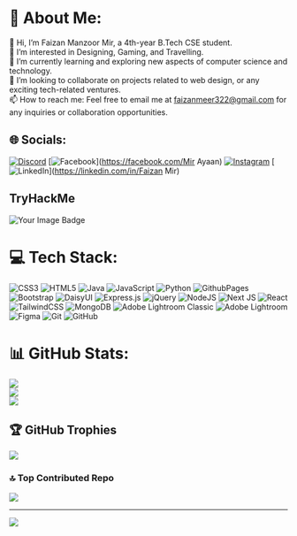 # 💫 About Me:
👋 Hi, I’m Faizan Manzoor Mir, a 4th-year B.Tech CSE student.<br>👀 I’m interested in Designing, Gaming, and Travelling.<br>🌱 I’m currently learning and exploring new aspects of computer science and technology.<br>💞️ I’m looking to collaborate on projects related to web design, or any exciting tech-related ventures.<br>📫 How to reach me: Feel free to email me at faizanmeer322@gmail.com for any inquiries or collaboration opportunities.


## 🌐 Socials:
[![Discord](https://img.shields.io/badge/Discord-%237289DA.svg?logo=discord&logoColor=white)](https://discord.gg/https://discord.com/invite/bxBZ63cF) [![Facebook](https://img.shields.io/badge/Facebook-%231877F2.svg?logo=Facebook&logoColor=white)](https://facebook.com/Mir Ayaan) [![Instagram](https://img.shields.io/badge/Instagram-%23E4405F.svg?logo=Instagram&logoColor=white)](https://instagram.com/imfaizanmir) [![LinkedIn](https://img.shields.io/badge/LinkedIn-%230077B5.svg?logo=linkedin&logoColor=white)](https://linkedin.com/in/Faizan Mir) 

## TryHackMe
<img src="https://tryhackme-badges.s3.amazonaws.com/Mirfaizan.png" alt="Your Image Badge" />


# 💻 Tech Stack:
![CSS3](https://img.shields.io/badge/css3-%231572B6.svg?style=for-the-badge&logo=css3&logoColor=white) ![HTML5](https://img.shields.io/badge/html5-%23E34F26.svg?style=for-the-badge&logo=html5&logoColor=white) ![Java](https://img.shields.io/badge/java-%23ED8B00.svg?style=for-the-badge&logo=openjdk&logoColor=white) ![JavaScript](https://img.shields.io/badge/javascript-%23323330.svg?style=for-the-badge&logo=javascript&logoColor=%23F7DF1E) ![Python](https://img.shields.io/badge/python-3670A0?style=for-the-badge&logo=python&logoColor=ffdd54) ![GithubPages](https://img.shields.io/badge/github%20pages-121013?style=for-the-badge&logo=github&logoColor=white) ![Bootstrap](https://img.shields.io/badge/bootstrap-%238511FA.svg?style=for-the-badge&logo=bootstrap&logoColor=white) ![DaisyUI](https://img.shields.io/badge/daisyui-5A0EF8?style=for-the-badge&logo=daisyui&logoColor=white) ![Express.js](https://img.shields.io/badge/express.js-%23404d59.svg?style=for-the-badge&logo=express&logoColor=%2361DAFB) ![jQuery](https://img.shields.io/badge/jquery-%230769AD.svg?style=for-the-badge&logo=jquery&logoColor=white) ![NodeJS](https://img.shields.io/badge/node.js-6DA55F?style=for-the-badge&logo=node.js&logoColor=white) ![Next JS](https://img.shields.io/badge/Next-black?style=for-the-badge&logo=next.js&logoColor=white) ![React](https://img.shields.io/badge/react-%2320232a.svg?style=for-the-badge&logo=react&logoColor=%2361DAFB) ![TailwindCSS](https://img.shields.io/badge/tailwindcss-%2338B2AC.svg?style=for-the-badge&logo=tailwind-css&logoColor=white) ![MongoDB](https://img.shields.io/badge/MongoDB-%234ea94b.svg?style=for-the-badge&logo=mongodb&logoColor=white) ![Adobe Lightroom Classic](https://img.shields.io/badge/Adobe%20Lightroom%20Classic-31A8FF.svg?style=for-the-badge&logo=Adobe%20Lightroom%20Classic&logoColor=white) ![Adobe Lightroom](https://img.shields.io/badge/Adobe%20Lightroom-31A8FF.svg?style=for-the-badge&logo=Adobe%20Lightroom&logoColor=white) ![Figma](https://img.shields.io/badge/figma-%23F24E1E.svg?style=for-the-badge&logo=figma&logoColor=white) ![Git](https://img.shields.io/badge/git-%23F05033.svg?style=for-the-badge&logo=git&logoColor=white) ![GitHub](https://img.shields.io/badge/github-%23121011.svg?style=for-the-badge&logo=github&logoColor=white)
# 📊 GitHub Stats:
![](https://github-readme-stats.vercel.app/api?username=FaizanMir01&theme=default&hide_border=false&include_all_commits=false&count_private=false)<br/>
![](https://github-readme-streak-stats.herokuapp.com/?user=FaizanMir01&theme=default&hide_border=false)<br/>
![](https://github-readme-stats.vercel.app/api/top-langs/?username=FaizanMir01&theme=default&hide_border=false&include_all_commits=false&count_private=false&layout=compact)

## 🏆 GitHub Trophies
![](https://github-profile-trophy.vercel.app/?username=FaizanMir01&theme=flat&no-frame=true&no-bg=false&margin-w=4)

### 🔝 Top Contributed Repo
![](https://github-contributor-stats.vercel.app/api?username=FaizanMir01&limit=5&theme=flat&combine_all_yearly_contributions=true)

---
[![](https://visitcount.itsvg.in/api?id=FaizanMir01&icon=0&color=0)](https://visitcount.itsvg.in)

<!-- Proudly created with GPRM ( https://gprm.itsvg.in ) -->
